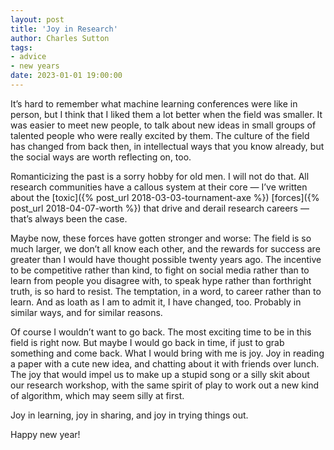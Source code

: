 ```yaml
---
layout: post
title: 'Joy in Research'
author: Charles Sutton
tags:
- advice
- new years
date: 2023-01-01 19:00:00
---
```


It’s hard to remember what machine learning conferences were like in person, but I think that I liked them a lot better when the field was smaller. It was easier to meet new people, to talk about new ideas in small groups of talented people who were really excited by them. The culture of the field has changed from back then, in intellectual ways that you know already, but the social ways are worth reflecting on, too.
 
Romanticizing the past is a sorry hobby for old men. I will not do that. All research communities have a callous system at their core — I’ve written about the [toxic]({% post_url 2018-03-03-tournament-axe %}) [forces]({% post_url 2018-04-07-worth %}) that drive and derail research careers — that’s always been the case. 

Maybe now, these forces have gotten stronger and worse: The field is so much larger, we don’t all know each other, and the rewards for success are greater than I would have thought possible twenty years ago. The incentive to be competitive rather than kind, to fight on social media rather than to learn from people you disagree with, to speak hype rather than forthright truth, is so hard to resist. The temptation, in a word, to career rather than to learn. And as loath as I am to admit it, I have changed, too. Probably in similar ways, and for similar reasons.

Of course I wouldn’t want to go back. The most exciting time to be in this field is right now. But maybe I would go back in time, if just to grab something and come back. What I would bring with me is joy. Joy in reading a paper with a cute new idea, and chatting about it with friends over lunch. The joy that would impel us to make up a stupid song or a silly skit about our research workshop, with the same spirit of play to work out a new kind of algorithm, which may seem silly at first.

Joy in learning, joy in sharing, and joy in trying things out. 

Happy new year!